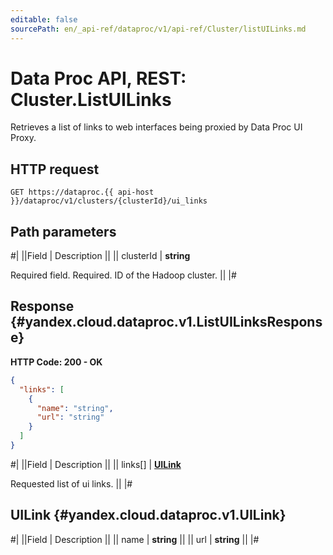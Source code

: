 ```yaml
---
editable: false
sourcePath: en/_api-ref/dataproc/v1/api-ref/Cluster/listUILinks.md
---
```


# Data Proc API, REST: Cluster.ListUILinks

Retrieves a list of links to web interfaces being proxied by Data Proc UI Proxy.

## HTTP request

```
GET https://dataproc.{{ api-host }}/dataproc/v1/clusters/{clusterId}/ui_links
```

## Path parameters

#|
||Field | Description ||
|| clusterId | **string**

Required field. Required. ID of the Hadoop cluster. ||
|#

## Response {#yandex.cloud.dataproc.v1.ListUILinksResponse}

**HTTP Code: 200 - OK**

```json
{
  "links": [
    {
      "name": "string",
      "url": "string"
    }
  ]
}
```

#|
||Field | Description ||
|| links[] | **[UILink](#yandex.cloud.dataproc.v1.UILink)**

Requested list of ui links. ||
|#

## UILink {#yandex.cloud.dataproc.v1.UILink}

#|
||Field | Description ||
|| name | **string** ||
|| url | **string** ||
|#